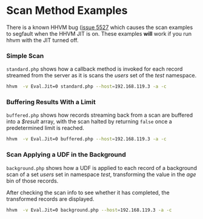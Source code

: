 # Scan Method Examples

There is a known HHVM bug ([issue 5527](https://github.com/facebook/hhvm/issues/5527)
which causes the scan examples to segfault when the HHVM JIT is on. These
examples **will** work if you run hhvm with the JIT turned off.

### Simple Scan
`standard.php` shows how a callback method is invoked for each
record streamed from the server as it is scans the _users_ set of the _test_
namespace.

```bash
hhvm  -v Eval.Jit=0 standard.php --host=192.168.119.3 -a -c
```

### Buffering Results With a Limit
`buffered.php` shows how records streaming back from a scan are
buffered into a _$result_ array, with the scan halted by returning `false` once
a predetermined limit is reached.

```bash
hhvm  -v Eval.Jit=0 buffered.php --host=192.168.119.3 -a -c
```

### Scan Applying a UDF in the Background
`background.php` shows how a UDF is applied to each record of a background scan
of a set _users_ set in namespace _test_, transforming the value in the _age_ bin
of those records.

After checking the scan info to see whether it has completed, the transformed
records are displayed.

```bash
hhvm  -v Eval.Jit=0 background.php --host=192.168.119.3 -a -c
```
